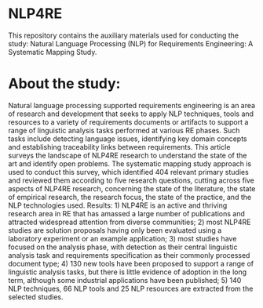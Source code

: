 # NLP4RE
This repository contains the auxiliary materials used for conducting the study: Natural Language Processing (NLP) for Requirements Engineering: A Systematic Mapping Study.


# About the study:
Natural language processing supported requirements engineering is an area of research and development that seeks to apply NLP techniques, tools and resources to a variety of requirements documents or artifacts to support a range of linguistic analysis tasks performed at various RE phases. Such tasks include detecting language issues, identifying key domain concepts and establishing traceability links between requirements. This article surveys the landscape of NLP4RE research to understand the state of the art and identify open problems. The systematic mapping study approach is used to conduct this survey, which identified 404 relevant primary studies and reviewed them according to five research questions, cutting across five aspects of NLP4RE research, concerning the state of the literature, the state of empirical research, the research focus, the state of the practice, and the NLP technologies used. Results: 1) NLP4RE is an active and thriving research area in RE that has amassed a large number of publications and attracted widespread attention from diverse communities; 2) most NLP4RE studies are solution proposals having only been evaluated using a laboratory experiment or an example application; 3) most studies have focused on the analysis phase, with detection as their central linguistic analysis task and requirements specification as their commonly processed document type; 4) 130 new tools have been proposed to support a range of linguistic analysis tasks, but there is little evidence of adoption in the long term, although some industrial applications have been published; 5) 140 NLP techniques, 66 NLP tools and 25 NLP resources are extracted from the selected studies.


